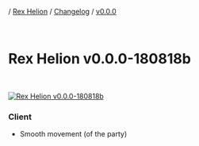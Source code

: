 / [Rex Helion](../../../) / [Changelog](../../) / [v0.0.0](../)

<br>

# Rex Helion v0.0.0-180818b

<br>

[![Rex Helion v0.0.0-180818b](http://img.youtube.com/vi/wSNWortdr2Y/0.jpg)](http://www.youtube.com/watch?v=wSNWortdr2Y "Rex Helion v0.0.0-180818b")

### Client ###

- Smooth movement (of the party)

<br>
<br>
<br>

